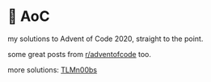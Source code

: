 # 🎄 AoC
my solutions to Advent of Code 2020, straight to the point.

some great posts from [r/adventofcode](https://www.reddit.com/r/adventofcode) too.

more solutions: [TLMn00bs](https://github.com/TLMn00bs)
